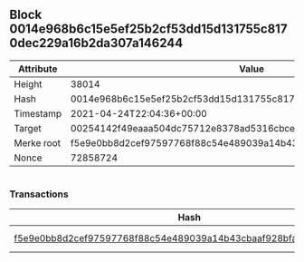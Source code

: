 ## Block 0014e968b6c15e5ef25b2cf53dd15d131755c8170dec229a16b2da307a146244

Attribute | Value
--- | ---
Height | 38014
Hash | 0014e968b6c15e5ef25b2cf53dd15d131755c8170dec229a16b2da307a146244
Timestamp | 2021-04-24T22:04:36+00:00
Target | 00254142f49eaaa504dc75712e8378ad5316cbcead634704b3734b6271167cc4
Merke root | f5e9e0bb8d2cef97597768f88c54e489039a14b43cbaaf928bfa1bde5d32b4e0
Nonce | 72858724

```

```

### Transactions

Hash | Amount
--- | ---
[f5e9e0bb8d2cef97597768f88c54e489039a14b43cbaaf928bfa1bde5d32b4e0](f5e9e0bb8d2cef97597768f88c54e489039a14b43cbaaf928bfa1bde5d32b4e0.md) | 10.00000000 SKEPTI 
